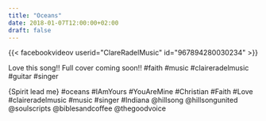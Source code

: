```yaml
---
title: "Oceans"
date: 2018-01-07T12:00:00+02:00
draft: false
---
```


{{< facebookvideov userid="ClareRadelMusic" id="967894280030234" >}}

Love this song!! Full cover coming soon!! #faith #music #claireradelmusic #guitar #singer

{Spirit lead me} #oceans #IAmYours #YouAreMine #Christian #Faith #Love #claireradelmusic #music #singer #Indiana
@hillsong @hillsongunited @soulscripts @biblesandcoffee @thegoodvoice